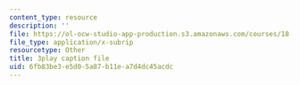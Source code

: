 ```yaml
---
content_type: resource
description: ''
file: https://ol-ocw-studio-app-production.s3.amazonaws.com/courses/18-01sc-single-variable-calculus-fall-2010/6fb83be3e5d05a87b11ea7d4dc45acdc_PNTnmH6jsRI.vtt
file_type: application/x-subrip
resourcetype: Other
title: 3play caption file
uid: 6fb83be3-e5d0-5a87-b11e-a7d4dc45acdc
---
```

